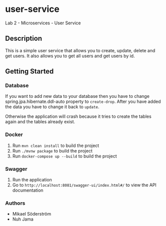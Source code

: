 # user-service
Lab 2 - Microservices - User Service
## Description
This is a simple user service that allows you to create, update, delete and get users. It also allows you to get all users and get users by id.

## Getting Started

### Database
If you want to add new data to your database then you have to change spring.jpa.hibernate.ddl-auto property to `create-drop`. After you have added the data you have to change it back to `update`. 

Otherwise the application will crash because it tries to create the tables again and the tables already exist.

### Docker
1. Run `mvn clean install` to build the project
2. Run `./mvnw package` to build the project
3. Run `docker-compose up --build` to build the project

### Swagger
1. Run the application
2. Go to `http://localhost:8081/swagger-ui/index.html#/` to view the API documentation

### Authors
* Mikael Söderström
* Nuh Jama